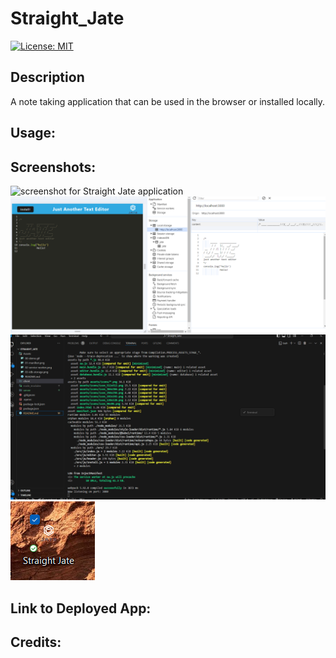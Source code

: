 # Straight_Jate

[![License: MIT](https://img.shields.io/badge/License-MIT-yellow.svg)](https://opensource.org/licenses/MIT)

##  Description
A note taking application that can be used in the browser or installed locally. 


## Usage: 


## Screenshots:

![screenshot for Straight Jate application](./)
![screenshot 2 for Straight Jate application](./client/src/images/jate%20screenshot%202.png)
![screenshot 3 for Straight Jate application](./client/src/images/webpack%20screenshot.png)
![screenshot 4 for Straight Jate application](./client/src/images/screenshot%20of%20installed%20desktop%20icon.png)

## Link to Deployed App:


## Credits:
